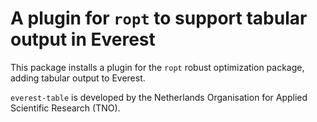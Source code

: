 # A plugin for `ropt` to support tabular output in Everest
This package installs a plugin for the `ropt` robust optimization package,
adding tabular output to Everest.

`everest-table` is developed by the Netherlands Organisation for Applied
Scientific Research (TNO).
